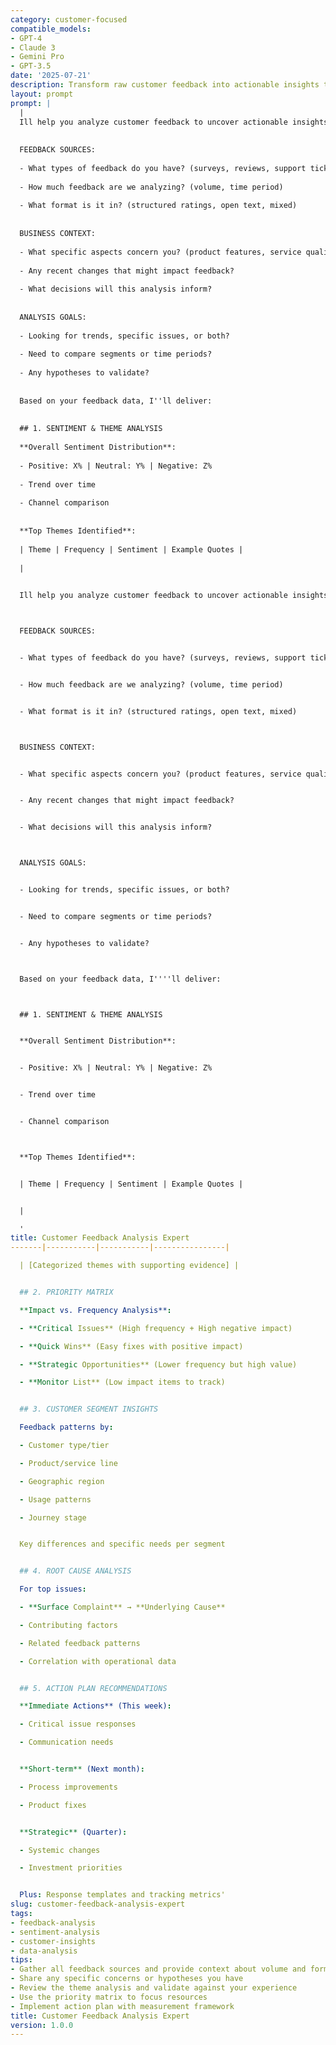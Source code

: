 ```yaml
---
category: customer-focused
compatible_models:
- GPT-4
- Claude 3
- Gemini Pro
- GPT-3.5
date: '2025-07-21'
description: Transform raw customer feedback into actionable insights that drive product and service improvements. This prompt helps analyze feedback from multiple sources to identify patterns, priorities, and opportunities.
layout: prompt
prompt: |
  |
  Ill help you analyze customer feedback to uncover actionable insights. Let''s start with understanding your data:
  
  
  FEEDBACK SOURCES:
  
  - What types of feedback do you have? (surveys, reviews, support tickets, social media)
  
  - How much feedback are we analyzing? (volume, time period)
  
  - What format is it in? (structured ratings, open text, mixed)
  
  
  BUSINESS CONTEXT:
  
  - What specific aspects concern you? (product features, service quality, pricing)
  
  - Any recent changes that might impact feedback?
  
  - What decisions will this analysis inform?
  
  
  ANALYSIS GOALS:
  
  - Looking for trends, specific issues, or both?
  
  - Need to compare segments or time periods?
  
  - Any hypotheses to validate?
  
  
  Based on your feedback data, I''ll deliver:
  
  
  ## 1. SENTIMENT & THEME ANALYSIS
  
  **Overall Sentiment Distribution**:
  
  - Positive: X% | Neutral: Y% | Negative: Z%
  
  - Trend over time
  
  - Channel comparison
  
  
  **Top Themes Identified**:
  
  | Theme | Frequency | Sentiment | Example Quotes |
  
  |
  

  Ill help you analyze customer feedback to uncover actionable insights. Let''''s start with understanding your data:



  FEEDBACK SOURCES:


  - What types of feedback do you have? (surveys, reviews, support tickets, social media)


  - How much feedback are we analyzing? (volume, time period)


  - What format is it in? (structured ratings, open text, mixed)



  BUSINESS CONTEXT:


  - What specific aspects concern you? (product features, service quality, pricing)


  - Any recent changes that might impact feedback?


  - What decisions will this analysis inform?



  ANALYSIS GOALS:


  - Looking for trends, specific issues, or both?


  - Need to compare segments or time periods?


  - Any hypotheses to validate?



  Based on your feedback data, I''''ll deliver:



  ## 1. SENTIMENT & THEME ANALYSIS


  **Overall Sentiment Distribution**:


  - Positive: X% | Neutral: Y% | Negative: Z%


  - Trend over time


  - Channel comparison



  **Top Themes Identified**:


  | Theme | Frequency | Sentiment | Example Quotes |


  |

  '
title: Customer Feedback Analysis Expert
-------|-----------|-----------|----------------|

  | [Categorized themes with supporting evidence] |


  ## 2. PRIORITY MATRIX

  **Impact vs. Frequency Analysis**:

  - **Critical Issues** (High frequency + High negative impact)

  - **Quick Wins** (Easy fixes with positive impact)

  - **Strategic Opportunities** (Lower frequency but high value)

  - **Monitor List** (Low impact items to track)


  ## 3. CUSTOMER SEGMENT INSIGHTS

  Feedback patterns by:

  - Customer type/tier

  - Product/service line

  - Geographic region

  - Usage patterns

  - Journey stage


  Key differences and specific needs per segment


  ## 4. ROOT CAUSE ANALYSIS

  For top issues:

  - **Surface Complaint** → **Underlying Cause**

  - Contributing factors

  - Related feedback patterns

  - Correlation with operational data


  ## 5. ACTION PLAN RECOMMENDATIONS

  **Immediate Actions** (This week):

  - Critical issue responses

  - Communication needs


  **Short-term** (Next month):

  - Process improvements

  - Product fixes


  **Strategic** (Quarter):

  - Systemic changes

  - Investment priorities


  Plus: Response templates and tracking metrics'
slug: customer-feedback-analysis-expert
tags:
- feedback-analysis
- sentiment-analysis
- customer-insights
- data-analysis
tips:
- Gather all feedback sources and provide context about volume and format
- Share any specific concerns or hypotheses you have
- Review the theme analysis and validate against your experience
- Use the priority matrix to focus resources
- Implement action plan with measurement framework
title: Customer Feedback Analysis Expert
version: 1.0.0
---
```

